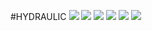 #HYDRAULIC
![](./IMAGES02/d01.jpg)
![](./IMAGES02/d02.jpg)
![](./IMAGES02/d03.jpg)
![](./IMAGES02/d04.jpg)
![](./IMAGES02/d05.jpg)
![](./IMAGES02/d06.jpg)

